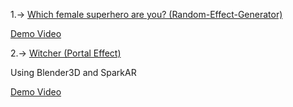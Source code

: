 1.->
[Which female superhero are you? (Random-Effect-Generator)](https://www.facebook.com/fbcameraeffects/testit/628606215315610/Y2JjZWE3ODJmMjU2ZWU4MmZhMTc2YzUxMTMxMTcxMTQ=/)

[Demo Video](https://drive.google.com/file/d/1Wpo_Lq-6ZtE7B_fOcWDC3h0zmkIOjPMk/view?usp=share_link)

2.->
[Witcher (Portal Effect)](https://www.facebook.com/fbcameraeffects/testit/891813688471698/NTQzZjBlODZhZTNmMGY3MDVkYTM4YjE5ODJmYTFhMmY=/)

Using Blender3D and SparkAR

[Demo Video](https://drive.google.com/file/d/1ZnzY_be7TgoDW57S4f3kv4TAhoudGywA/view?usp=share_link)
